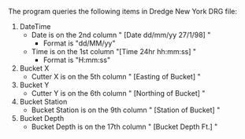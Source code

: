 
The program queries the following items in Dredge New York DRG file:
1. DateTime
    - Date is on the 2nd column " [Date dd/mm/yy 27/1/98] "
        - Format is "dd/MM/yy"
    - Time is on the 1st column "[Time 24hr hh:mm:ss] "
        - Format is "H:mm:ss"
2. Bucket X
    - Cutter X is on the 5th column " [Easting of Bucket] "
3. Bucket Y
    - Cutter Y is on the 6th column " [Northing of Bucket] "
4. Bucket Station
    - Bucket Station is on the 9th column " [Station of Bucket] "
5. Bucket Depth
    - Bucket Depth is on the 17th column " [Bucket Depth Ft.] "